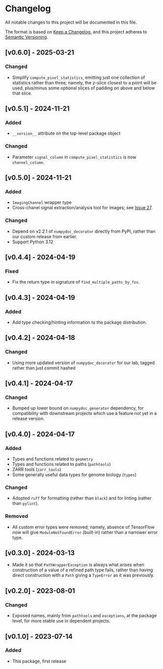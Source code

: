 # Changelog
All notable changes to this project will be documented in this file.

The format is based on [Keep a Changelog](https://keepachangelog.com/en/1.1.0/),
and this project adheres to [Semantic Versioning](https://semver.org/spec/v2.0.0.html).

## [v0.6.0] - 2025-03-21

### Changed
* Simplify `compute_pixel_statistics`, emitting just one collection of statistics rather than three; 
namely, the $z$-slice closest to a point will be used, plus/minus some optional slices of padding on above and below that slice.

## [v0.5.1] - 2024-11-21

### Added
* `__version__` attribute on the top-level package object

### Changed
* Parameter `signal_column` in `compute_pixel_statistics` is now `channel_column`.

## [v0.5.0] - 2024-11-21

### Added
* `ImagingChannel` wrapper type
* Cross-chanel signal extraction/analysis tool for images; see [Issue 27](https://github.com/gerlichlab/gertils/issues/27).

### Changed
* Depend on v2.2.1 of `numpydoc_decorator` directly from PyPI, rather than our custom release from earlier.
* Support Python 3.12

## [v0.4.4] - 2024-04-19

### Fixed
* Fix the return type in signature of `find_multiple_paths_by_fov`.

## [v0.4.3] - 2024-04-19

### Added
* Add type checking/hinting information to the package distribution.

## [v0.4.2] - 2024-04-18

### Changed
* Using more updated version of `numpydoc_decorator` for our lab, tagged rather than just commit hashed

## [v0.4.1] - 2024-04-17

### Changed
* Bumped up lower bound on `numpydoc_generator` dependency, for compatibility with downstream projects which use a feature not yet in a release version.

## [v0.4.0] - 2024-04-17

### Added
* Types and functions related to `geometry`
* Types and functions related to paths (`pathtools`)
* ZARR tools (`zarr_tools`)
* Some generally useful data types for genome biology (`types`)

### Changed
* Adopted `ruff` for formatting (rather than `black`) and for linting (rather than `pylint`).

### Removed
* All custom error types were removed; namely, absence of TensorFlow now will give `ModuleNotFoundError` (built-in) rather than a narrower error type.

## [v0.3.0] - 2024-03-13
* Made it so that `PathWrapperException` is always what arises when construction of a value of a refined path type fails, rather than having direct construction with a `Path` giving a `TypeError` as it was previously.

## [v0.2.0] - 2023-08-01

### Changed
* Exposed names, mainly from `pathtools` and `exceptions`, at the package level, for more stable use in dependent projects.

## [v0.1.0] - 2023-07-14
 
### Added
* This package, first release
